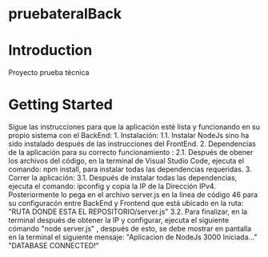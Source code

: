 # pruebateralBack
 
# Introduction 
Proyecto prueba técnica

# Getting Started
Sigue las instrucciones para que la aplicación esté lista y funcionando en su propio sistema con el BackEnd:
	1. Instalación: 
		1.1. Instalar NodeJs sino ha sido instalado después de las instrucciones del FrontEnd.
	2. Dependencias de la aplicación para su correcto funcionamiento :
		2.1. Después de obener los archivos del código, en la terminal de Visual Studio Code, ejecuta el comando: npm install, para instalar
			todas las dependencias requeridas.
	3. Correr la aplicación:
		3.1. Después de instalar todas las dependencias, ejecuta el comando: ipconfig y copia la IP de la Dirección IPv4.
			Posteriormente lo pega en el archivo server.js en la linea de código 46 para su configuracón entre BackEnd y Frontend que está 				ubicado en la ruta: 
			"RUTA DONDE ESTA EL REPOSITORIO/server.js"
		3.2. Para finalizar, en la terminal después de obtener la IP y configurar, ejecuta el siguiente cómando "node server.js" , después de esto, 			se debe mostrar en pantalla en la terminal el siguiente mensaje:
			"Aplicacion de NodeJs 3000 Iniciada..."
			"DATABASE CONNECTED!"
